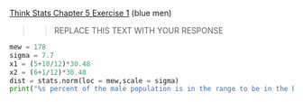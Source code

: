 [Think Stats Chapter 5 Exercise 1](http://greenteapress.com/thinkstats2/html/thinkstats2006.html#toc50) (blue men)

>> REPLACE THIS TEXT WITH YOUR RESPONSE


```python
mew = 178
sigma = 7.7
x1 = (5+10/12)*30.48
x2 = (6+1/12)*30.48
dist = stats.norm(loc = mew,scale = sigma)
print("%s percent of the male population is in the range to be in the blue man group." % ((dist.cdf(x2)-dist.cdf(x1))*100))
```

